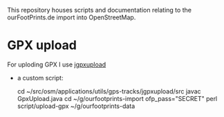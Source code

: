 This repository houses scripts and documentation relating to the
ourFootPrints.de import into OpenStreetMap.

# GPX upload

For uploding GPX I use
[jgpxupload](http://svn.openstreetmap.org/applications/utils/gps-tracks/jgpxupload)
+ a custom script:

    cd ~/src/osm/applications/utils/gps-tracks/jgpxupload/src
    javac GpxUpload.java
    cd ~/g/ourfootprints-import
    ofp_pass="SECRET" perl script/upload-gpx ~/g/ourfootprints-data
